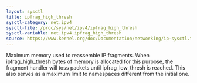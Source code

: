 ```yaml
---
layout: sysctl
title: ipfrag_high_thresh
sysctl-category: net.ipv4
sysctl-file: /proc/sys/net/ipv4/ipfrag_high_thresh
sysctl-variable: net.ipv4.ipfrag_high_thresh
source: https://www.kernel.org/doc/Documentation/networking/ip-sysctl.txt
---
```

Maximum memory used to reassemble IP fragments. When
ipfrag_high_thresh bytes of memory is allocated for this purpose,
the fragment handler will toss packets until ipfrag_low_thresh
is reached. This also serves as a maximum limit to namespaces
different from the initial one.

